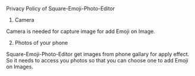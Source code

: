 Privacy Policy of Square-Emoji-Photo-Editor

1. Camera

Camera is needed for capture image for add Emoji on Image.

2. Photos of your phone

Square-Emoji-Photo-Editor get images from phone gallary for apply effect. So it needs to access you photos so that you can choose one to add Emoji on Images.
